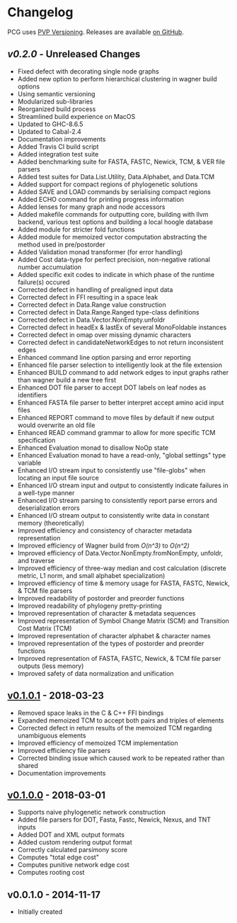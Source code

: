 ﻿Changelog
==========

PCG uses [PVP Versioning][1].
Releases are available [on GitHub][2].


## _v0.2.0_ - Unreleased Changes

* Fixed defect with decorating single node graphs
* Added new option to perform hierarchical clustering in wagner build options
* Using semantic versioning
* Modularized sub-libraries
* Reorganized build process
* Streamlined build experience on MacOS
* Updated to GHC-8.6.5
* Updated to Cabal-2.4
* Documentation improvements
* Added Travis CI build script
* Added integration test suite
* Added benchmarking suite for FASTA, FASTC, Newick, TCM, & VER file parsers
* Added test suites for Data.List.Utility, Data.Alphabet, and Data.TCM
* Added support for compact regions of phylogenetic solutions
* Added SAVE and LOAD commands by serialising compact regions
* Added ECHO command for printing progress information
* Added lenses for many graph and node accessors
* Added makefile commands for outputting core, building with llvm backend, various test options and building a local hoogle database
* Added module for stricter fold functions
* Added module for memoized vector computation abstracting the method used in pre/postorder
* Added Validation monad transformer (for error handling)
* Added Cost data-type for perfect precision, non-negative rational number accumulation
* Added specific exit codes to indicate in which phase of the runtime failure(s) occured
* Corrected defect in handling of prealigned input data
* Corrected defect in FFI resulting in a space leak
* Corrected defect in Data.Range value construction
* Corrected defect in Data.Range.Ranged type-class definitions
* Corrected defect in Data.Vector.NonEmpty.unfoldr
* Corrected defect in headEx & lastEx of several MonoFoldable instances
* Corrected defect in omap over missing dynamic characters
* Corrected defect in candidateNetworkEdges to not return inconsistent edges
* Enhanced command line option parsing and error reporting
* Enhanced file parser selection to intelligently look at the file extension
* Enhanced BUILD command to add network edges to input graphs rather than wagner build a new tree first
* Enhanced DOT file parser to accept DOT labels on leaf nodes as identifiers
* Enhanced FASTA file parser to better interpret accept amino acid input files
* Enhanced REPORT command to move files by default if new output would overwrite an old file
* Enhanced READ command grammar to allow for more specific TCM specification
* Enhanced Evaluation monad to disallow NoOp state
* Enhanced Evaluation monad to have a read-only, "global settings" type variable
* Enhanced I/O stream input to consistently use "file-globs" when locating an input file source
* Enhanced I/O stream input and output to consistently indicate failures in a well-type manner
* Enhanced I/O stream parsing to consistently report parse errors and deserialization errors
* Enhanced I/O stream output to consistently write data in constant memory (theoretically)
* Improved efficiency and consistency of character metadata representation
* Improved efficiency of Wagner build from _O(n^3)_ to _O(n^2)_
* Improved efficiency of Data.Vector.NonEmpty.fromNonEmpty, unfoldr, and traverse
* Improved efficiency of three-way median and cost calculation (discrete metric, L1 norm, and small alphabet specialization)
* Improved efficiency of time & memory usage for FASTA, FASTC, Newick, & TCM file parsers
* Improved readability of postorder and preorder functions
* Improved readability of phylogeny pretty-printing
* Improved representation of character & metadata sequences
* Improved representation of Symbol Change Matrix (SCM) and Transition Cost Matrix (TCM)
* Improved representation of character alphabet & character names
* Improved representation of the types of postorder and preorder functions
* Improved representation of FASTA, FASTC, Newick, & TCM file parser outputs (less memory)
* Improved safety of data normalization and unification


## [v0.1.0.1][4] - 2018-03-23

* Removed space leaks in the C & C++ FFI bindings
* Expanded memoized TCM to accept both pairs and triples of elements
* Corrected defect in return results of the memoized TCM regarding unambiguous elements
* Improved efficiency of memoized TCM implementation
* Improved efficiency file parsers
* Corrected binding issue which caused work to be repeated rather than shared
* Documentation improvements


## [v0.1.0.0][3] - 2018-03-01

* Supports naive phylogenetic network construction
* Added file parsers for DOT, Fasta, Fastc, Newick, Nexus, and TNT inputs
* Added DOT and XML output formats
* Added custom rendering output format
* Correctly calculated parsimony score
* Computes "total edge cost"
* Computes punitive network edge cost
* Computes rooting cost


## v0.0.1.0 - 2014-11-17

* Initially created


[1]: https://pvp.haskell.org
[2]: https://github.com/amnh/PCG/releases
[3]: https://github.com/amnh/PCG/releases/tag/v0.1.0.0
[4]: https://github.com/amnh/PCG/releases/tag/v0.1.0.1
